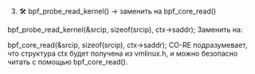 3. 🛠️ bpf_probe_read_kernel() → заменить на bpf_core_read()

bpf_probe_read_kernel(&srcip, sizeof(srcip), ctx->saddr);
Заменить на:


bpf_core_read(&srcip, sizeof(srcip), ctx->saddr);
CO-RE подразумевает, что структура ctx будет получена из vmlinux.h, и можно безопасно читать с помощью bpf_core_read().






